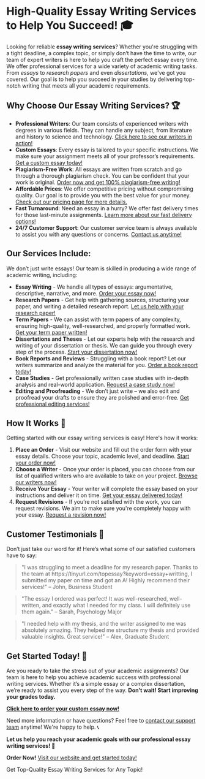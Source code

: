 <h1>High-Quality Essay Writing Services to Help You Succeed! 🎓</h1>

<p>Looking for reliable <strong>essay writing services</strong>? Whether you're struggling with a tight deadline, a complex topic, or simply don’t have the time to write, our team of expert writers is here to help you craft the perfect essay every time. We offer professional services for a wide variety of academic writing tasks. From <em>essays</em> to <em>research papers</em> and even <em>dissertations</em>, we've got you covered. Our goal is to help you succeed in your studies by delivering top-notch writing that meets all your academic requirements.</p>

<h2>Why Choose Our Essay Writing Services? 🏆</h2>

<ul>
    <li><strong>Professional Writers</strong>: Our team consists of experienced writers with degrees in various fields. They can handle any subject, from literature and history to science and technology. <a href="https://tinyurl.com/topessay?keyword=essay+writting" target="_blank">Click here to see our writers in action!</a></li>
    <li><strong>Custom Essays</strong>: Every essay is tailored to your specific instructions. We make sure your assignment meets all of your professor’s requirements. <a href="https://tinyurl.com/topessay?keyword=essay+writting" target="_blank">Get a custom essay today!</a></li>
    <li><strong>Plagiarism-Free Work</strong>: All essays are written from scratch and go through a thorough plagiarism check. You can be confident that your work is original. <a href="https://tinyurl.com/topessay?keyword=essay+writting" target="_blank">Order now and get 100% plagiarism-free writing!</a></li>
    <li><strong>Affordable Prices</strong>: We offer competitive pricing without compromising quality. Our goal is to provide you with the best value for your money. <a href="https://tinyurl.com/topessay?keyword=essay+writting" target="_blank">Check out our pricing page for more details.</a></li>
    <li><strong>Fast Turnaround</strong>: Need an essay in a hurry? We offer fast delivery times for those last-minute assignments. <a href="https://tinyurl.com/topessay?keyword=essay+writting" target="_blank">Learn more about our fast delivery options!</a></li>
    <li><strong>24/7 Customer Support</strong>: Our customer service team is always available to assist you with any questions or concerns. <a href="https://tinyurl.com/topessay?keyword=essay+writting" target="_blank">Contact us anytime!</a></li>
</ul>

<h2>Our Services Include:</h2>
<p>We don’t just write essays! Our team is skilled in producing a wide range of academic writing, including:</p>

<ul>
    <li><strong>Essay Writing</strong> - We handle all types of essays: argumentative, descriptive, narrative, and more. <a href="https://tinyurl.com/topessay?keyword=essay+writting" target="_blank">Order your essay now!</a></li>
    <li><strong>Research Papers</strong> - Get help with gathering sources, structuring your paper, and writing a detailed research report. <a href="https://tinyurl.com/topessay?keyword=essay+writting" target="_blank">Let us help with your research paper!</a></li>
    <li><strong>Term Papers</strong> - We can assist with term papers of any complexity, ensuring high-quality, well-researched, and properly formatted work. <a href="https://tinyurl.com/topessay?keyword=essay+writting" target="_blank">Get your term paper written!</a></li>
    <li><strong>Dissertations and Theses</strong> - Let our experts help with the research and writing of your dissertation or thesis. We can guide you through every step of the process. <a href="https://tinyurl.com/topessay?keyword=essay+writting" target="_blank">Start your dissertation now!</a></li>
    <li><strong>Book Reports and Reviews</strong> - Struggling with a book report? Let our writers summarize and analyze the material for you. <a href="https://tinyurl.com/topessay?keyword=essay+writting" target="_blank">Order a book report today!</a></li>
    <li><strong>Case Studies</strong> - Get professionally written case studies with in-depth analysis and real-world application. <a href="https://tinyurl.com/topessay?keyword=essay+writting" target="_blank">Request a case study now!</a></li>
    <li><strong>Editing and Proofreading</strong> - We don’t just write – we also edit and proofread your drafts to ensure they are polished and error-free. <a href="https://tinyurl.com/topessay?keyword=essay+writting" target="_blank">Get professional editing services!</a></li>
</ul>

<h2>How It Works 📝</h2>
<p>Getting started with our essay writing services is easy! Here's how it works:</p>
<ol>
    <li><strong>Place an Order</strong> - Visit our website and fill out the order form with your essay details. Choose your topic, academic level, and deadline. <a href="https://tinyurl.com/topessay?keyword=essay+writting" target="_blank">Start your order now!</a></li>
    <li><strong>Choose a Writer</strong> - Once your order is placed, you can choose from our list of qualified writers who are available to take on your project. <a href="https://tinyurl.com/topessay?keyword=essay+writting" target="_blank">Browse our writers now!</a></li>
    <li><strong>Receive Your Essay</strong> - Your writer will complete the essay based on your instructions and deliver it on time. <a href="https://tinyurl.com/topessay?keyword=essay+writting" target="_blank">Get your essay delivered today!</a></li>
    <li><strong>Request Revisions</strong> - If you’re not satisfied with the work, you can request revisions. We aim to make sure you're completely happy with your essay. <a href="https://tinyurl.com/topessay?keyword=essay+writting" target="_blank">Request a revision now!</a></li>
</ol>

<h2>Customer Testimonials 💬</h2>
<p>Don’t just take our word for it! Here’s what some of our satisfied customers have to say:</p>

<blockquote>
    "I was struggling to meet a deadline for my research paper. Thanks to the team at https://tinyurl.com/topessay?keyword=essay+writting, I submitted my paper on time and got an A! Highly recommend their services!" – John, Business Student
</blockquote>
<blockquote>
    "The essay I ordered was perfect! It was well-researched, well-written, and exactly what I needed for my class. I will definitely use them again." – Sarah, Psychology Major
</blockquote>
<blockquote>
    "I needed help with my thesis, and the writer assigned to me was absolutely amazing. They helped me structure my thesis and provided valuable insights. Great service!" – Alex, Graduate Student
</blockquote>

<h2>Get Started Today! 🚀</h2>
<p>Are you ready to take the stress out of your academic assignments? Our team is here to help you achieve academic success with professional writing services. Whether it’s a simple essay or a complex dissertation, we’re ready to assist you every step of the way. <strong>Don’t wait! Start improving your grades today.</strong></p>

<p><a href="https://tinyurl.com/topessay?keyword=essay+writting" target="_blank"><strong>Click here to order your custom essay now!</strong></a></p>

<p>Need more information or have questions? Feel free to <a href="https://tinyurl.com/topessay?keyword=essay+writting" target="_blank">contact our support team</a> anytime! We're happy to help. 📞</p>

<p><strong>Let us help you reach your academic goals with our professional essay writing services! 📝</strong></p>

<p><strong>Order Now!</strong> <a href="https://tinyurl.com/topessay?keyword=essay+writting" target="_blank">Visit our website and get started today!</a></p>
Get Top-Quality Essay Writing Services for Any Topic!
